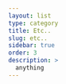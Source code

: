 ```yaml
---
layout: list
type: category
title: Etc..
slug: etc..
sidebar: true
order: 3
description: >
  anything
---
```


